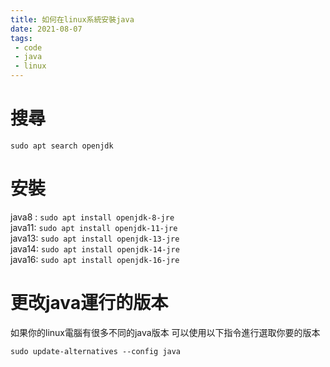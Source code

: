 ```yaml
---
title: 如何在linux系統安裝java
date: 2021-08-07
tags:
 - code
 - java
 - linux
---
```


# 搜尋
`sudo apt search openjdk`

# 安裝
java8 : `sudo apt install openjdk-8-jre`\
java11: `sudo apt install openjdk-11-jre`\
java13: `sudo apt install openjdk-13-jre`\
java14: `sudo apt install openjdk-14-jre`\
java16: `sudo apt install openjdk-16-jre`

# 更改java運行的版本
如果你的linux電腦有很多不同的java版本
可以使用以下指令進行選取你要的版本

`sudo update-alternatives --config java`